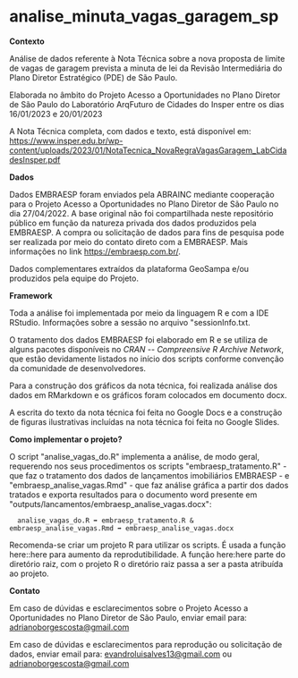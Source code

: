 # analise_minuta_vagas_garagem_sp

**Contexto** 

Análise de dados referente à  Nota Técnica sobre a nova proposta de limite de vagas de garagem prevista a minuta de lei da Revisão Intermediária do Plano Diretor Estratégico (PDE) de São Paulo.

Elaborada no âmbito do Projeto Acesso a Oportunidades no Plano Diretor de São Paulo do Laboratório ArqFuturo de Cidades do Insper entre os dias 16/01/2023 e 20/01/2023 

A Nota Técnica completa, com dados e texto, está disponível em: https://www.insper.edu.br/wp-content/uploads/2023/01/NotaTecnica_NovaRegraVagasGaragem_LabCidadesInsper.pdf

**Dados**

Dados EMBRAESP foram enviados pela ABRAINC mediante cooperação para o Projeto Acesso a Oportunidades no Plano Diretor de São Paulo no dia 27/04/2022. A base original não foi compartilhada neste repositório público em função da natureza privada dos dados produzidos pela EMBRAESP. A compra ou solicitação de dados para fins de pesquisa pode ser realizada por meio do contato direto com a EMBRAESP. Mais informações no link <https://embraesp.com.br/>.

Dados complementares extraídos da plataforma GeoSampa e/ou produzidos pela equipe do Projeto.

**Framework**

Toda a análise foi implementada por meio da linguagem R e com a IDE RStudio. Informações sobre a sessão no arquivo "sessionInfo.txt.

O tratamento dos dados EMBRAESP foi elaborado em R e se utiliza de alguns pacotes disponíveis no *CRAN -- Compreensive R Archive Network*, que estão devidamente listados no início dos scripts conforme convenção da comunidade de desenvolvedores. 

Para a construção dos gráficos da nota técnica, foi realizada análise dos dados em RMarkdown e os gráficos foram colocados em documento docx.

A escrita do texto da nota técnica foi feita no Google Docs e a construção de figuras ilustrativas incluídas na nota técnica foi feita no Google Slides.

**Como implementar o projeto?** 

O script "analise_vagas_do.R" implementa a análise, de modo geral, requerendo nos seus procedimentos os scripts "embraesp_tratamento.R" - que faz o tratamento dos dados de lançamentos imobiliários EMBRAESP - e "embraesp_analise_vagas.Rmd" - que faz análise gráfica a partir dos dados tratados e exporta resultados para o documento word presente em "outputs/lancamentos/embraesp_analise_vagas.docx":

      analise_vagas_do.R ➡ embraesp_tratamento.R & embraesp_analise_vagas.Rmd ➡ embraesp_analise_vagas.docx
  
Recomenda-se criar um projeto R para utilizar os scripts. É usada a função here::here para aumento da reprodutibilidade. A função here:here parte do diretório raiz, com o projeto R o diretório raiz passa a ser a pasta atribuída ao projeto.

**Contato**

Em caso de dúvidas e esclarecimentos sobre o Projeto Acesso a Oportunidades no Plano Diretor de São Paulo, enviar email para: adrianoborgescosta@gmail.com

Em caso de dúvidas e esclarecimentos para reprodução ou solicitação de dados, enviar email para: evandroluisalves13@gmail.com ou adrianoborgescosta@gmail.com


